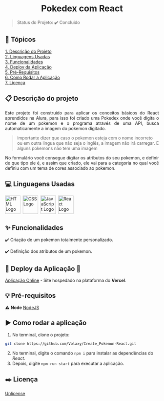 <h1 align="center">Pokedex com React</h1>

<p align="center">
  <!--Badges-->
</p>

> Status do Projeto: :heavy_check_mark: Concluido

## :bookmark_tabs: Tópicos
[1. Descrição do Projeto](#descrição-do-projeto)<br>
[2. Linguagens Usadas](#linguagens-usadas)<br>
[3. Funcionalidades](#funcionalidades)<br>
[4. Deploy da Aplicação](#deploy-da-aplicação-dash)<br>
[5. Pré-Requisitos](#pré-requisitos)<br>
[6. Como Rodar a Aplicação](#como-rodar-a-aplicação-arrow_forward)<br>
[7. Licença](#licença)<br>

## :clipboard: Descrição do projeto

<p align="justify">
  Este projeto foi construido para aplicar os conceitos básicos do React aprendidos na Alura, para isso foi criado uma Pokedex onde você digita o nome de um pokemon e o programa através de uma API, busca automaticamente a imagem do pokemon digitado.
</p>

> Importante dizer que caso o pokemon esteja com o nome incorreto ou em outra lingua que não seja o inglês, a imagem não irá carregar. E alguns pokemons não tem uma imagem

<p align="justify">
  No formulário você consegue digitar os atributos do seu pokemon, e definir de que tipo ele é, e assim que criado, ele vai para a categoria no qual você definiu com um tema de cores associado ao pokemon.
</p>

## :computer: Linguagens Usadas
<div>
    <img alt="HTML Logo" height="60" width="50" src="https://raw.githubusercontent.com/get-icon/geticon/fc0f660daee147afb4a56c64e12bde6486b73e39/icons/html-5.svg" />&nbsp;
    <img alt="CSS Logo" height="60" width="50" src="https://raw.githubusercontent.com/get-icon/geticon/fc0f660daee147afb4a56c64e12bde6486b73e39/icons/css-3.svg" />&nbsp;
    <img alt="JavaScript Logo" height="60" width="50" src="https://raw.githubusercontent.com/get-icon/geticon/fc0f660daee147afb4a56c64e12bde6486b73e39/icons/javascript.svg" />&nbsp;
    <img alt="React Logo" height="60" width="50" src="https://raw.githubusercontent.com/get-icon/geticon/fc0f660daee147afb4a56c64e12bde6486b73e39/icons/react.svg" />
</div>

## :sparkles: Funcionalidades

:heavy_check_mark: Criação de um pokemon totalmente personalizado.

:heavy_check_mark: Definição dos atributos de um pokemon.

## :open_file_folder: Deploy da Aplicação :dash:

[Aplicação Online](https://create-pokemon-react-j92mc8c1b-volaxy.vercel.app/) - Site hospedado na plataforma do **Vercel**.

## :bulb: Pré-requisitos

:warning: **Node** [NodeJS](https://nodejs.org/en/download/)

## :arrow_forward: Como rodar a aplicação

1. No terminal, clone o projeto:

```bash
git clone https://github.com/Volaxy/Create_Pokemon-React.git
```

2. No terminal, digite o comando `npm i` para instalar as dependências do *React*.
3. Depois, digite `npm run start` para executar a aplicação.

## :black_nib: Licença

[Unlicense](https://unlicense.org)
